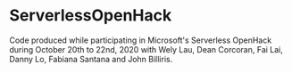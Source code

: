 # ServerlessOpenHack
Code produced while participating in Microsoft's Serverless OpenHack during October 20th to 22nd, 2020 with Wely Lau, Dean Corcoran, Fai Lai, Danny Lo, Fabiana Santana and John Billiris.